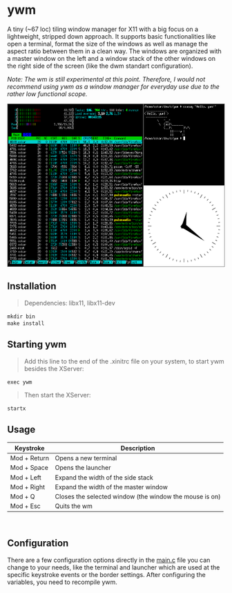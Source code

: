 # ywm
A tiny (~67 loc) tiling window manager for X11 with a big focus on a lightweight, stripped down approach. It supports basic functionalities like open a terminal, format the size of the windows as well as manage the aspect ratio between them in a clean way. The windows are organized with a master window on the left and a window stack of the other windows on the right side of the screen (like the dwm standart configuration).

*Note: The wm is still experimental at this point. Therefore, I would not recommend using ywm as a window manager for everyday use due to the rather low functional scope.*

![Alt Text](https://github.com/Flederossi/ywm/blob/main/assets/screen.png)

## Installation
> Dependencies: libx11, libx11-dev
```
mkdir bin
make install
```

## Starting ywm
> Add this line to the end of the .xinitrc file on your system, to start ywm besides the XServer:
```
exec ywm
```
> Then start the XServer:
```
startx
```

## Usage
| Keystroke | Description |
|-|-|
| Mod + Return | Opens a new terminal |
| Mod + Space | Opens the launcher |
| Mod + Left | Expand the width of the side stack |
| Mod + Right | Expand the width of the master window |
| Mod + Q | Closes the selected window (the window the mouse is on) |
| Mod + Esc | Quits the wm |

<br />

## Configuration
There are a few configuration options directly in the [main.c](https://github.com/Flederossi/ywm/blob/main/src/main.c) file you can change to your needs, like the terminal and launcher which are used at the specific keystroke events or the border settings. After configuring the variables, you need to recompile ywm.
